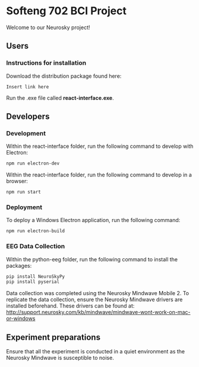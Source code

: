 # Softeng 702 BCI Project
Welcome to our Neurosky project!

## Users
### Instructions for installation
Download the distribution package found here:
```
Insert link here
```

Run the .exe file called **react-interface.exe**.

## Developers
### Development
Within the react-interface folder, run the following command to develop with Electron:

```bash
npm run electron-dev
```

Within the react-interface folder, run the following command to develop in a browser:

```bash
npm run start
```

### Deployment
To deploy a Windows Electron application, run the following command:

```bash
npm run electron-build
```

### EEG Data Collection
Within the python-eeg folder, run the following command to install the packages:

```bash
pip install NeuroSkyPy
pip install pyserial
```

Data collection was completed using the Neurosky Mindwave Mobile 2. To replicate the data collection, ensure the Neurosky Mindwave drivers are installed beforehand. These drivers can be found at:
http://support.neurosky.com/kb/mindwave/mindwave-wont-work-on-mac-or-windows

## Experiment preparations
Ensure that all the experiment is conducted in a quiet environment as the Neurosky Mindwave is susceptible to noise.
